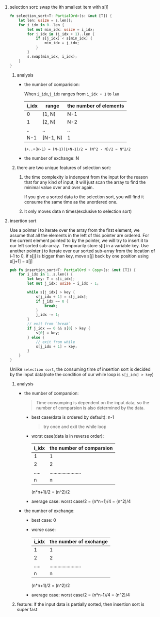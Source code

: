 1. selection sort: swap the ith smallest item with s[i]

   ```rust
   fn selection_sort<T: PartialOrd>(s: &mut [T]) {
       let len: usize = s.len();
       for i_idx in 0..len {
           let mut min_idx: usize = i_idx;
           for j_idx in (i_idx + 1)..len {
               if s[j_idx] < s[min_idx] {
                   min_idx = j_idx;
               }
           }
           s.swap(min_idx, i_idx);
       }
   }
   ```

   1. analysis 

      * the number of comparision:
     
        When `i_idx`,`j_idx` ranges from `i_idx + 1` to `len`

        |i_idx|range|the number of elements|
        |-----|-----|----------------------|
        |0    |[1, N)| N-1|
        |1    |[2, N)|N-2|
        |..|..|..|
        |N-1|[N-1, N)| 1|
        
        `1+..+(N-1) = (N-1)(1+N-1)/2 = (N^2 - N)/2 ~ N^2/2`

      * the number of exchange: N

   2. there are two unique features of selection sort:

      1. the time complexity is indenpent from the input for the reason that 
      for any kind of input, it will just scan the array to find the minimal value
      over and over again.
     
         If you give a sorted data to the selection sort, you will find it consume
         the same time as the unordered one.
   
      2. It only moves data n times(exclusive to selection sort)

2. insertion sort

   Use a pointer i to iterate over the array from the first element, we assume 
   that all the elements in the left of this pointer are ordered. For the 
   current element pointed to by the pointer, we will try to insert it to 
   our left sorted sub-array.  Temporarily store s[i] in a variable key.
   Use another pointer j to iterate over our sorted sub-array from the location 
   of i-1 to 0, if s[j] is bigger than key, move s[j] back by one position using
   s[j+1] = s[j]

   ```rust
   pub fn insertion_sort<T: PartialOrd + Copy>(s: &mut [T]) {
       for i_idx in 1..s.len() {
           let key: T = s[i_idx];
           let mut j_idx: usize = i_idx - 1;
   
           while s[j_idx] > key {
               s[j_idx + 1] = s[j_idx];
               if j_idx == 0 {
                   break;
               }
               j_idx -= 1;
           }
           // exit from `break`
           if j_idx == 0 && s[0] > key {
               s[0] = key;
           } else {
               // exit from while
               s[j_idx + 1] = key;
           }
       }
   }
   ```

   Unlike `selection sort`, the consuming time of insertion sort is decided by
   the input data(note the condition of our while loop is `s[j_idx] > key`)

   1. analysis

      * the number of comparsion:
        
        > Time consumping is dependent on the input data, so the number of 
        > comparsion is also determined by the data.

        * best case(data is ordered by default): n-1
          
          > try once and exit the while loop

        * worst case(data is in reverse order): 

          |i_idx|the number of comparsion|
          |-----|------------------------|
          |1    |1|
          |2    |2|
          |.....|........................|
          |n|n|

          (n*n+1)/2 = (n^2)/2
        
        * average case: worst case/2 = (n*n+1)/4 = (n^2)/4

      * the number of exchange: 
        
        * best case: 0

        * worse case: 
          
          |i_idx|the number of exchange|
          |-----|------------------------|
          |1    |1|
          |2    |2|
          |.....|........................|
          |n|n|

          (n*n+1)/2 = (n^2)/2

        * average case: worst case/2 = (n*n-1)/4 = (n^2)/4

   2. feature: If the input data is partially sorted, then insertion sort is super fast
